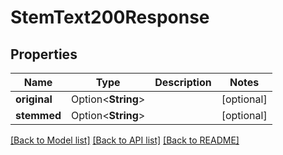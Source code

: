 # StemText200Response

## Properties

Name | Type | Description | Notes
------------ | ------------- | ------------- | -------------
**original** | Option<**String**> |  | [optional]
**stemmed** | Option<**String**> |  | [optional]

[[Back to Model list]](../README.md#documentation-for-models) [[Back to API list]](../README.md#documentation-for-api-endpoints) [[Back to README]](../README.md)


